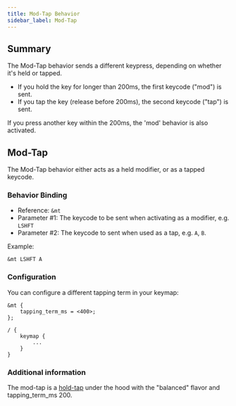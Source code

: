 ```yaml
---
title: Mod-Tap Behavior
sidebar_label: Mod-Tap
---
```


## Summary

The Mod-Tap behavior sends a different keypress, depending on whether it's held or tapped.

- If you hold the key for longer than 200ms, the first keycode ("mod") is sent.
- If you tap the key (release before 200ms), the second keycode ("tap") is sent.

If you press another key within the 200ms, the 'mod' behavior is also activated.

## Mod-Tap

The Mod-Tap behavior either acts as a held modifier, or as a tapped keycode.

### Behavior Binding

- Reference: `&mt`
- Parameter #1: The keycode to be sent when activating as a modifier, e.g. `LSHFT`
- Parameter #2: The keycode to sent when used as a tap, e.g. `A`, `B`.

Example:

```
&mt LSHFT A
```

### Configuration

You can configure a different tapping term in your keymap:

```
&mt {
    tapping_term_ms = <400>;
};

/ {
    keymap {
        ...
    }
}
```

### Additional information

The mod-tap is a [hold-tap](./hold-tap.md) under the hood with the "balanced" flavor and tapping_term_ms 200.
